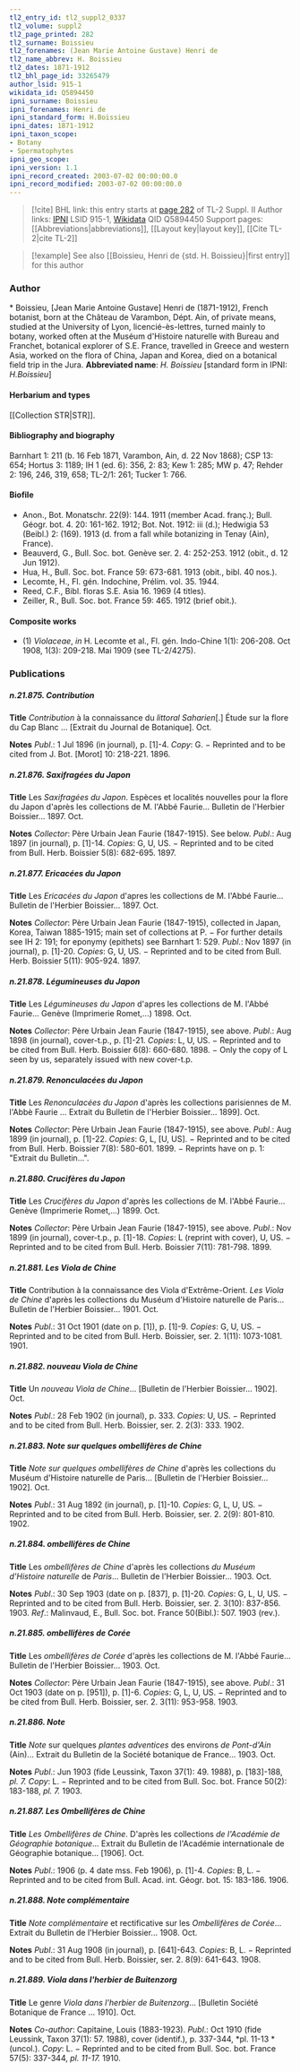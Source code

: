 ```yaml
---
tl2_entry_id: tl2_suppl2_0337
tl2_volume: suppl2
tl2_page_printed: 282
tl2_surname: Boissieu
tl2_forenames: (Jean Marie Antoine Gustave) Henri de
tl2_name_abbrev: H. Boissieu
tl2_dates: 1871-1912
tl2_bhl_page_id: 33265479
author_lsid: 915-1
wikidata_id: Q5894450
ipni_surname: Boissieu
ipni_forenames: Henri de
ipni_standard_form: H.Boissieu
ipni_dates: 1871-1912
ipni_taxon_scope: 
- Botany
- Spermatophytes
ipni_geo_scope: 
ipni_version: 1.1
ipni_record_created: 2003-07-02 00:00:00.0
ipni_record_modified: 2003-07-02 00:00:00.0
---
```


> [!cite] BHL link: this entry starts at [page 282](https://www.biodiversitylibrary.org/page/33265479) of TL-2 Suppl. II
> Author links: [IPNI](https://www.ipni.org/a/915-1) LSID 915-1, [Wikidata](https://www.wikidata.org/wiki/Q5894450) QID Q5894450
> Support pages: [[Abbreviations|abbreviations]], [[Layout key|layout key]], [[Cite TL-2|cite TL-2]]

> [!example] See also [[Boissieu, Henri de {std. H. Boissieu}|first entry]] for this author

### Author

\* Boissieu, \[Jean Marie Antoine Gustave\] Henri de (1871-1912), French botanist, born at the Château de Varambon, Dépt. Ain, of private means, studied at the University of Lyon, licencié-ès-lettres, turned mainly to botany, worked often at the Muséum d'Histoire naturelle with Bureau and Franchet, botanical explorer of S.E. France, travelled in Greece and western Asia, worked on the flora of China, Japan and Korea, died on a botanical field trip in the Jura. 
**Abbreviated name**: *H. Boissieu* \[standard form in IPNI: *H.Boissieu*\]

#### Herbarium and types

[[Collection STR|STR]].

#### Bibliography and biography

Barnhart 1: 211 (b. 16 Feb 1871, Varambon, Ain, d. 22 Nov 1868); CSP 13: 654; Hortus 3: 1189; IH 1 (ed. 6): 356, 2: 83; Kew 1: 285; MW p. 47; Rehder 2: 196, 246, 319, 658; TL-2/1: 261; Tucker 1: 766.

#### Biofile

- Anon., Bot. Monatschr. 22(9): 144. 1911 (member Acad. franç.); Bull. Géogr. bot. 4. 20: 161-162. 1912; Bot. Not. 1912: iii (d.); Hedwigia 53 (Beibl.) 2: (169). 1913 (d. from a fall while botanizing in Tenay (Ain), France).
- Beauverd, G., Bull. Soc. bot. Genève ser. 2. 4: 252-253. 1912 (obit., d. 12 Jun 1912).
- Hua, H., Bull. Soc. bot. France 59: 673-681. 1913 (obit., bibl. 40 nos.).
- Lecomte, H., Fl. gén. Indochine, Prélim. vol. 35. 1944.
- Reed, C.F., Bibl. floras S.E. Asia 16. 1969 (4 titles).
- Zeiller, R., Bull. Soc. bot. France 59: 465. 1912 (brief obit.).

#### Composite works

- (1) *Violaceae*, *in* H. Lecomte et al., Fl. gén. Indo-Chine 1(1): 206-208. Oct 1908, 1(3): 209-218. Mai 1909 (see TL-2/4275).

### Publications

##### n.21.875. Contribution

**Title**
*Contribution* à la connaissance du *littoral Saharien*\[.\] Étude sur la flore du Cap Blanc ... \[Extrait du Journal de Botanique\]. Oct.

**Notes**
*Publ*.: 1 Jul 1896 (in journal), p. \[1\]-4. *Copy*: G. − Reprinted and to be cited from J. Bot. \[Morot\] 10: 218-221. 1896.

##### n.21.876. Saxifragées du Japon

**Title**
Les *Saxifragées du Japon*. Espèces et localités nouvelles pour la flore du Japon d'après les collections de M. l'Abbé Faurie... Bulletin de l'Herbier Boissier... 1897. Oct.

**Notes**
*Collector*: Père Urbain Jean Faurie (1847-1915). See below.
*Publ*.: Aug 1897 (in journal), p. \[1\]-14. *Copies*: G, U, US. − Reprinted and to be cited from Bull. Herb. Boissier 5(8): 682-695. 1897.

##### n.21.877. Ericacées du Japon

**Title**
Les *Ericacées du Japon* d'apres les collections de M. l'Abbé Faurie... Bulletin de l'Herbier Boissier... 1897. Oct.

**Notes**
*Collector*: Père Urbain Jean Faurie (1847-1915), collected in Japan, Korea, Taiwan 1885-1915; main set of collections at P. − For further details see IH 2: 191; for eponymy (epithets) see Barnhart 1: 529.
*Publ*.: Nov 1897 (in journal), p. \[1\]-20. *Copies*: G, U, US. − Reprinted and to be cited from Bull. Herb. Boissier 5(11): 905-924. 1897.

##### n.21.878. Légumineuses du Japon

**Title**
Les *Légumineuses du Japon* d'apres les collections de M. l'Abbé Faurie... Genève (Imprimerie Romet,...) 1898. Oct.

**Notes**
*Collector*: Père Urbain Jean Faurie (1847-1915), see above.
*Publ*.: Aug 1898 (in journal), cover-t.p., p. \[1\]-21. *Copies*: L, U, US. − Reprinted and to be cited from Bull. Herb. Boissier 6(8): 660-680. 1898. − Only the copy of L seen by us, separately issued with new cover-t.p.

##### n.21.879. Renonculacées du Japon

**Title**
Les *Renonculacées du Japon* d'après les collections parisiennes de M. l'Abbè Faurie ... Extrait du Bulletin de l'Herbier Boissier... 1899\]. Oct.

**Notes**
*Collector*: Père Urbain Jean Faurie (1847-1915), see above.
*Publ*.: Aug 1899 (in journal), p. \[1\]-22. *Copies*: G, L, \[U, US\]. − Reprinted and to be cited from Bull. Herb. Boissier 7(8): 580-601. 1899. − Reprints have on p. 1: "Extrait du Bulletin...".

##### n.21.880. Crucifères du Japon

**Title**
Les *Crucifères du Japon* d'après les collections de M. l'Abbé Faurie... Genève (Imprimerie Romet,...) 1899. Oct.

**Notes**
*Collector*: Père Urbain Jean Faurie (1847-1915), see above.
*Publ*.: Nov 1899 (in journal), cover-t.p., p. \[1\]-18. *Copies*: L (reprint with cover), U, US. − Reprinted and to be cited from Bull. Herb. Boissier 7(11): 781-798. 1899.

##### n.21.881. Les Viola de Chine

**Title**
Contribution à la connaissance des Viola d'Extrême-Orient. *Les Viola de Chine* d'après les collections du Muséum d'Histoire naturelle de Paris... Bulletin de l'Herbier Boissier... 1901. Oct.

**Notes**
*Publ*.: 31 Oct 1901 (date on p. \[1\]), p. \[1\]-9. *Copies*: G, U, US. − Reprinted and to be cited from Bull. Herb. Boissier, ser. 2. 1(11): 1073-1081. 1901.

##### n.21.882. nouveau Viola de Chine

**Title**
Un *nouveau Viola de Chine*... \[Bulletin de l'Herbier Boissier... 1902\]. Oct.

**Notes**
*Publ*.: 28 Feb 1902 (in journal), p. 333. *Copies*: U, US. − Reprinted and to be cited from Bull. Herb. Boissier, ser. 2. 2(3): 333. 1902.

##### n.21.883. Note sur quelques ombellifères de Chine

**Title**
*Note sur quelques ombellifères de Chine* d'après les collections du Muséum d'Histoire naturelle de Paris... \[Bulletin de l'Herbier Boissier... 1902\]. Oct.

**Notes**
*Publ*.: 31 Aug 1892 (in journal), p. \[1\]-10. *Copies*: G, L, U, US. − Reprinted and to be cited from Bull. Herb. Boissier, ser. 2. 2(9): 801-810. 1902.

##### n.21.884. ombellifères de Chine

**Title**
Les *ombellifères de Chine* d'après les collections *du Muséum d'Histoire naturelle* de *Paris*... Bulletin de l'Herbier Boissier... 1903. Oct.

**Notes**
*Publ*.: 30 Sep 1903 (date on p. \[837\], p. \[1\]-20. *Copies*: G, L, U, US. − Reprinted and to be cited from Bull. Herb. Boissier, ser. 2. 3(10): 837-856. 1903.
*Ref*.: Malinvaud, E., Bull. Soc. bot. France 50(Bibl.): 507. 1903 (rev.).

##### n.21.885. ombellifères de Corée

**Title**
Les *ombellifères de Corée* d'après les collections de M. l'Abbé Faurie... Bulletin de l'Herbier Boissier... 1903. Oct.

**Notes**
*Collector*: Père Urbain Jean Faurie (1847-1915), see above.
*Publ*.: 31 Oct 1903 (date on p. \[951\]), p. \[1\]-6. *Copies*: G, L, U, US. − Reprinted and to be cited from Bull. Herb. Boissier, ser. 2. 3(11): 953-958. 1903.

##### n.21.886. Note

**Title**
*Note* sur quelques *plantes adventices* des environs *de Pont-d'Ain* (Ain)... Extrait du Bulletin de la Société botanique de France... 1903. Oct.

**Notes**
*Publ*.: Jun 1903 (fide Leussink, Taxon 37(1): 49. 1988), p. \[183\]-188, *pl. 7.* *Copy*: L. − Reprinted and to be cited from Bull. Soc. bot. France 50(2): 183-188, *pl. 7.* 1903.

##### n.21.887. Les Ombellifères de Chine

**Title**
*Les Ombellifères de Chine*. D'après les collections *de l'Académie de Géographie botanique*... Extrait du Bulletin de l'Académie internationale de Géographie botanique... \[1906\]. Oct.

**Notes**
*Publ*.: 1906 (p. 4 date mss. Feb 1906), p. \[1\]-4. *Copies*: B, L. − Reprinted and to be cited from Bull. Acad. int. Géogr. bot. 15: 183-186. 1906.

##### n.21.888. Note complémentaire

**Title**
*Note complémentaire* et rectificative sur les *Ombellifères de Corée*... Extrait du Bulletin de l'Herbier Boissier... 1908. Oct.

**Notes**
*Publ*.: 31 Aug 1908 (in journal), p. \[641\]-643. *Copies*: B, L. − Reprinted and to be cited from Bull. Herb. Boissier, ser. 2. 8(9): 641-643. 1908.

##### n.21.889. Viola dans l'herbier de Buitenzorg

**Title**
Le genre *Viola dans l'herbier de Buitenzorg*... \[Bulletin Société Botanique de France ... 1910\]. Oct.

**Notes**
*Co-author*: Capitaine, Louis (1883-1923).
*Publ*.: Oct 1910 (fide Leussink, Taxon 37(1): 57. 1988), cover (identif.), p. 337-344, *pl. 11-13 *(uncol.). *Copy*: L. − Reprinted and to be cited from Bull. Soc. bot. France 57(5): 337-344, *pl. 11-17.* 1910.

